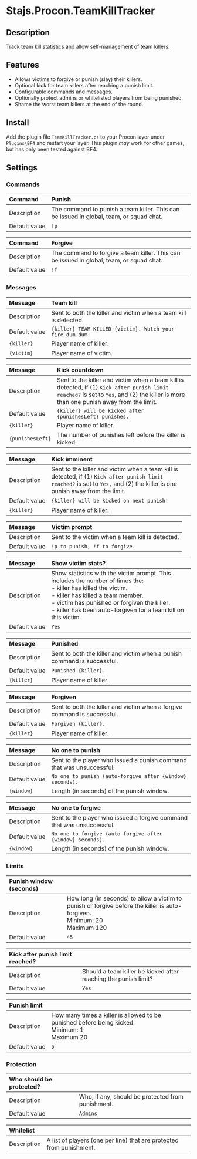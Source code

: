 # Stajs.Procon.TeamKillTracker

## Description

Track team kill statistics and allow self-management of team killers.

## Features

- Allows victims to forgive or punish (slay) their killers.
- Optional kick for team killers after reaching a punish limit.
- Configurable commands and messages.
- Optionally protect admins or whitelisted players from being punished.
- Shame the worst team killers at the end of the round.

## Install

Add the plugin file `TeamKillTracker.cs` to your Procon layer under `Plugins\BF4` and restart your layer. This plugin _may_ work for other games, but has only been tested against BF4.

## Settings

### Commands

|Command|Punish|
|:--|:---|
|Description|The command to punish a team killer. This can be issued in global, team, or squad chat.|
|Default&nbsp;value|`!p`|

|Command|Forgive|
|:--|:---|
|Description|The command to forgive a team killer. This can be issued in global, team, or squad chat.|
|Default&nbsp;value|`!f`|

### Messages

|Message|Team kill|
|:--|:---|
|Description|Sent to both the killer and victim when a team kill is detected.|
|Default&nbsp;value|`{killer} TEAM KILLED {victim}. Watch your fire dum-dum!`|
|`{killer}`|Player name of killer.|
|`{victim}`|Player name of victim.|

|Message|Kick countdown|
|:--|:---|
|Description|Sent to the killer and victim when a team kill is detected, if (1) `Kick after punish limit reached?` is set to `Yes`, and (2) the killer is more than one punish away from the limit.|
|Default&nbsp;value|`{killer} will be kicked after {punishesLeft} punishes.`|
|`{killer}`|Player name of killer.|
|`{punishesLeft}`|The number of punishes left before the killer is kicked.|

|Message|Kick imminent|
|:--|:---|
|Description|Sent to the killer and victim when a team kill is detected, if (1) `Kick after punish limit reached?` is set to `Yes,` and (2) the killer is one punish away from the limit.|
|Default&nbsp;value|`{killer} will be kicked on next punish!`|
|`{killer}`|Player name of killer.|

|Message|Victim prompt|
|:--|:---|
|Description|Sent to the victim when a team kill is detected.|
|Default&nbsp;value|`!p to punish, !f to forgive.`|

|Message|Show victim stats?|
|:--|:---|
|Description|Show statistics with the victim prompt. This includes the number of times the:<br/>- killer has killed the victim.<br/>- killer has killed a team member.<br/>- victim has punished or forgiven the killer.<br/>- killer has been auto-forgiven for a team kill on this victim.|
|Default&nbsp;value|`Yes`|

|Message|Punished|
|:--|:---|
|Description|Sent to both the killer and victim when a punish command is successful.|
|Default&nbsp;value|`Punished {killer}.`|
|`{killer}`|Player name of killer.|

|Message|Forgiven|
|:--|:---|
|Description|Sent to both the killer and victim when a forgive command is successful.|
|Default&nbsp;value|`Forgiven {killer}.`|
|`{killer}`|Player name of killer.|

|Message|No one to punish|
|:--|:---|
|Description|Sent to the player who issued a punish command that was unsuccessful.|
|Default&nbsp;value|`No one to punish (auto-forgive after {window} seconds).`|
|`{window}`|Length (in seconds) of the punish window.|

|Message|No one to forgive|
|:--|:---|
|Description|Sent to the player who issued a forgive command that was unsuccessful.|
|Default&nbsp;value|`No one to forgive (auto-forgive after {window} seconds).`|
|`{window}`|Length (in seconds) of the punish window.|

### Limits

|Punish window (seconds)|&nbsp;|
|:--|:---|
|Description|How long (in seconds) to allow a victim to punish or forgive before the killer is auto-forgiven.<br />Minimum: 20<br />Maximum	120|
|Default&nbsp;value|`45`|

|Kick after punish limit reached?|&nbsp;|
|:--|:---|
|Description|Should a team killer be kicked after reaching the punish limit?|
|Default&nbsp;value|`Yes`|

|Punish limit|&nbsp;|
|:--|:---|
|Description|How many times a killer is allowed to be punished before being kicked.<br />Minimum: 1<br />Maximum	20|
|Default&nbsp;value|`5`|

### Protection

|Who should be protected?|&nbsp;|
|:--|:---|
|Description|Who, if any, should be protected from punishment.|
|Default&nbsp;value|`Admins`|

|Whitelist|&nbsp;|
|:--|:---|
|Description|A list of players (one per line) that are protected from punishment.|
